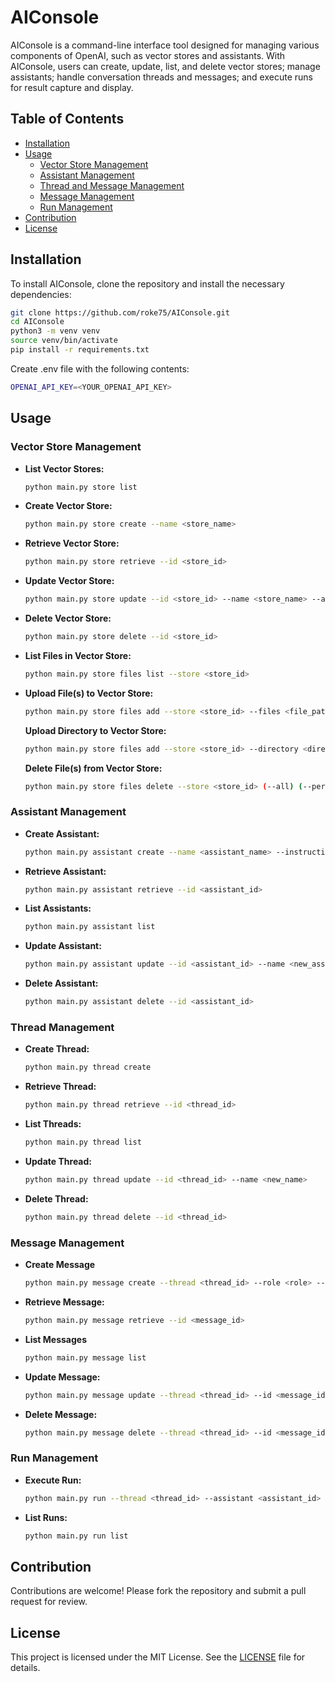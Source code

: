 # AIConsole

AIConsole is a command-line interface tool designed for managing various components of OpenAI, such as vector stores and assistants. With AIConsole, users can create, update, list, and delete vector stores; manage assistants; handle conversation threads and messages; and execute runs for result capture and display.

## Table of Contents
- [Installation](#installation)
- [Usage](#usage)
  - [Vector Store Management](#vector-store-management)
  - [Assistant Management](#assistant-management)
  - [Thread and Message Management](#thread-management)
  - [Message Management](#message-management)
  - [Run Management](#run-management)
- [Contribution](#contribution)
- [License](#license)

## Installation

To install AIConsole, clone the repository and install the necessary dependencies:

```bash
git clone https://github.com/roke75/AIConsole.git
cd AIConsole
python3 -m venv venv
source venv/bin/activate
pip install -r requirements.txt
```
Create .env file with the following contents:
```bash
OPENAI_API_KEY=<YOUR_OPENAI_API_KEY>
```

## Usage

### Vector Store Management

- **List Vector Stores:**
  ```bash
  python main.py store list
  ```

- **Create Vector Store:**
  ```bash
  python main.py store create --name <store_name>
  ```

- **Retrieve Vector Store:**
  ```bash
  python main.py store retrieve --id <store_id>
  ```

- **Update Vector Store:**
  ```bash
  python main.py store update --id <store_id> --name <store_name> --anchor <anchor_timestamp> --days <days>
  ```

- **Delete Vector Store:**
  ```bash
  python main.py store delete --id <store_id>
  ```

- **List Files in Vector Store:**
  ```bash
  python main.py store files list --store <store_id>
  ```

- **Upload File(s) to Vector Store:**
  ```bash
  python main.py store files add --store <store_id> --files <file_path_1> <file_path_2> ... <file_path_n>
  ```

  **Upload Directory to Vector Store:**
  ```bash
  python main.py store files add --store <store_id> --directory <directory_path> --recursive
  ```

  **Delete File(s) from Vector Store:**
  ```bash
  python main.py store files delete --store <store_id> (--all) (--permanently) --files <file_id_1> <file_id_2> ... <file_id_n>
  ```

### Assistant Management

- **Create Assistant:**
  ```bash
  python main.py assistant create --name <assistant_name> --instructions <instructions> --model <model> --type <type> --store <store_id>
  ```

- **Retrieve Assistant:**
  ```bash
  python main.py assistant retrieve --id <assistant_id>
  ```

- **List Assistants:**
  ```bash
  python main.py assistant list
  ```

- **Update Assistant:**
  ```bash
  python main.py assistant update --id <assistant_id> --name <new_assistant_name> --instructions <new_instructions> --model <new_model> --type <new_type>
  ```

- **Delete Assistant:**
  ```bash
  python main.py assistant delete --id <assistant_id>
  ```

### Thread Management

- **Create Thread:**
  ```bash
  python main.py thread create
  ```

- **Retrieve Thread:**
  ```bash
  python main.py thread retrieve --id <thread_id>
  ```

- **List Threads:**
  ```bash
  python main.py thread list
  ```

- **Update Thread:**
  ```bash
  python main.py thread update --id <thread_id> --name <new_name>
  ```

- **Delete Thread:**
  ```bash
  python main.py thread delete --id <thread_id>
  ```

### Message Management
- **Create Message**
  ```bash
  python main.py message create --thread <thread_id> --role <role> --content <content>
  ```

- **Retrieve Message:**
  ```bash
  python main.py message retrieve --id <message_id>
  ```

- **List Messages**
  ```bash
  python main.py message list
  ```

- **Update Message:**
  ```bash
  python main.py message update --thread <thread_id> --id <message_id>
  ```

- **Delete Message:**
  ```bash
  python main.py message delete --thread <thread_id> --id <message_id>
  ```

### Run Management

- **Execute Run:**
  ```bash
  python main.py run --thread <thread_id> --assistant <assistant_id> --instructions <instructions>
  ```

- **List Runs:**
  ```bash
  python main.py run list
  ```

## Contribution

Contributions are welcome! Please fork the repository and submit a pull request for review.

## License

This project is licensed under the MIT License. See the [LICENSE](LICENSE) file for details.
